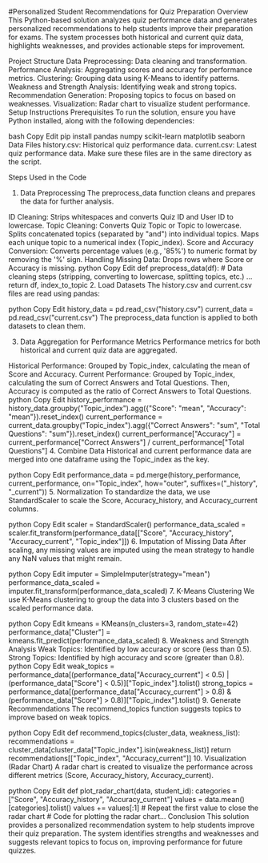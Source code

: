 #Personalized Student Recommendations for Quiz Preparation
Overview
This Python-based solution analyzes quiz performance data and generates personalized recommendations to help students improve their preparation for exams. The system processes both historical and current quiz data, highlights weaknesses, and provides actionable steps for improvement.

Project Structure
Data Preprocessing: Data cleaning and transformation.
Performance Analysis: Aggregating scores and accuracy for performance metrics.
Clustering: Grouping data using K-Means to identify patterns.
Weakness and Strength Analysis: Identifying weak and strong topics.
Recommendation Generation: Proposing topics to focus on based on weaknesses.
Visualization: Radar chart to visualize student performance.
Setup Instructions
Prerequisites
To run the solution, ensure you have Python installed, along with the following dependencies:

bash
Copy
Edit
pip install pandas numpy scikit-learn matplotlib seaborn
Data Files
history.csv: Historical quiz performance data.
current.csv: Latest quiz performance data.
Make sure these files are in the same directory as the script.

Steps Used in the Code
1. Data Preprocessing
The preprocess_data function cleans and prepares the data for further analysis.

ID Cleaning:
Strips whitespaces and converts Quiz ID and User ID to lowercase.
Topic Cleaning:
Converts Quiz Topic or Topic to lowercase.
Splits concatenated topics (separated by "and") into individual topics.
Maps each unique topic to a numerical index (Topic_index).
Score and Accuracy Conversion:
Converts percentage values (e.g., '85%') to numeric format by removing the '%' sign.
Handling Missing Data:
Drops rows where Score or Accuracy is missing.
python
Copy
Edit
def preprocess_data(df):
    # Data cleaning steps (stripping, converting to lowercase, splitting topics, etc.)
    ...
    return df, index_to_topic
2. Load Datasets
The history.csv and current.csv files are read using pandas:

python
Copy
Edit
history_data = pd.read_csv("history.csv")
current_data = pd.read_csv("current.csv")
The preprocess_data function is applied to both datasets to clean them.

3. Data Aggregation for Performance Metrics
Performance metrics for both historical and current quiz data are aggregated.

Historical Performance: Grouped by Topic_index, calculating the mean of Score and Accuracy.
Current Performance: Grouped by Topic_index, calculating the sum of Correct Answers and Total Questions. Then, Accuracy is computed as the ratio of Correct Answers to Total Questions.
python
Copy
Edit
history_performance = history_data.groupby("Topic_index").agg({"Score": "mean", "Accuracy": "mean"}).reset_index()
current_performance = current_data.groupby("Topic_index").agg({"Correct Answers": "sum", "Total Questions": "sum"}).reset_index()
current_performance["Accuracy"] = current_performance["Correct Answers"] / current_performance["Total Questions"]
4. Combine Data
Historical and current performance data are merged into one dataframe using the Topic_index as the key.

python
Copy
Edit
performance_data = pd.merge(history_performance, current_performance, on="Topic_index", how="outer", suffixes=("_history", "_current"))
5. Normalization
To standardize the data, we use StandardScaler to scale the Score, Accuracy_history, and Accuracy_current columns.

python
Copy
Edit
scaler = StandardScaler()
performance_data_scaled = scaler.fit_transform(performance_data[["Score", "Accuracy_history", "Accuracy_current", "Topic_index"]])
6. Imputation of Missing Data
After scaling, any missing values are imputed using the mean strategy to handle any NaN values that might remain.

python
Copy
Edit
imputer = SimpleImputer(strategy="mean")
performance_data_scaled = imputer.fit_transform(performance_data_scaled)
7. K-Means Clustering
We use K-Means clustering to group the data into 3 clusters based on the scaled performance data.

python
Copy
Edit
kmeans = KMeans(n_clusters=3, random_state=42)
performance_data["Cluster"] = kmeans.fit_predict(performance_data_scaled)
8. Weakness and Strength Analysis
Weak Topics: Identified by low accuracy or score (less than 0.5).
Strong Topics: Identified by high accuracy and score (greater than 0.8).
python
Copy
Edit
weak_topics = performance_data[(performance_data["Accuracy_current"] < 0.5) | (performance_data["Score"] < 0.5)]["Topic_index"].tolist()
strong_topics = performance_data[(performance_data["Accuracy_current"] > 0.8) & (performance_data["Score"] > 0.8)]["Topic_index"].tolist()
9. Generate Recommendations
The recommend_topics function suggests topics to improve based on weak topics.

python
Copy
Edit
def recommend_topics(cluster_data, weakness_list):
    recommendations = cluster_data[cluster_data["Topic_index"].isin(weakness_list)]
    return recommendations[["Topic_index", "Accuracy_current"]]
10. Visualization (Radar Chart)
A radar chart is created to visualize the performance across different metrics (Score, Accuracy_history, Accuracy_current).

python
Copy
Edit
def plot_radar_chart(data, student_id):
    categories = ["Score", "Accuracy_history", "Accuracy_current"]
    values = data.mean()[categories].tolist()
    values += values[:1]  # Repeat the first value to close the radar chart
    # Code for plotting the radar chart...
Conclusion
This solution provides a personalized recommendation system to help students improve their quiz preparation. The system identifies strengths and weaknesses and suggests relevant topics to focus on, improving performance for future quizzes.

